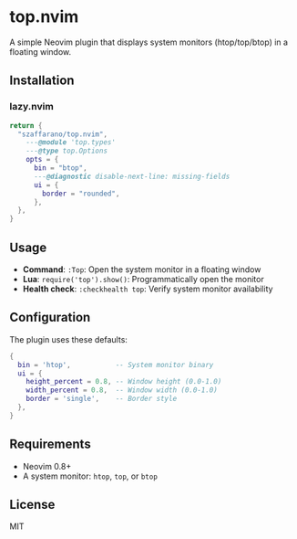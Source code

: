 # top.nvim

A simple Neovim plugin that displays system monitors (htop/top/btop) in a
floating window.

## Installation

### lazy.nvim

```lua
return {
  "szaffarano/top.nvim",
    ---@module 'top.types'
    ---@type top.Options
    opts = {
      bin = "btop",
      ---@diagnostic disable-next-line: missing-fields
      ui = {
        border = "rounded",
      },
  },
}
```

## Usage

- **Command**: `:Top`: Open the system monitor in a floating window
- **Lua**: `require('top').show()`: Programmatically open the monitor
- **Health check**: `:checkhealth top`: Verify system monitor availability

## Configuration

The plugin uses these defaults:

```lua
{
  bin = 'htop',           -- System monitor binary
  ui = {
    height_percent = 0.8, -- Window height (0.0-1.0)
    width_percent = 0.8,  -- Window width (0.0-1.0)
    border = 'single',    -- Border style
  },
}
```

## Requirements

- Neovim 0.8+
- A system monitor: `htop`, `top`, or `btop`

## License

MIT
